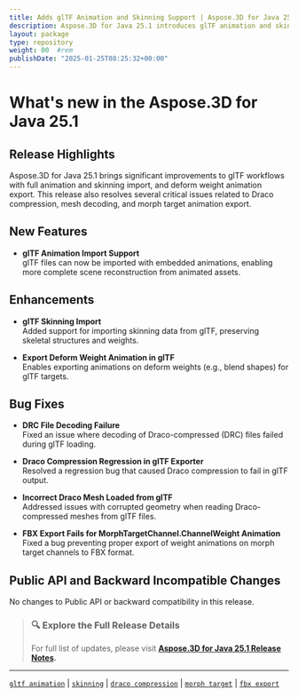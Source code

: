 ```yaml
---
title: Adds glTF Animation and Skinning Support | Aspose.3D for Java 25.1
description: Aspose.3D for Java 25.1 introduces glTF animation and skinning import, glTF deform weight export, and resolves key Draco compression and morph animation bugs.
layout: package
type: repository
weight: 00	#rem
publishDate: "2025-01-25T08:25:32+00:00"
---
```


# What's new in the Aspose.3D for Java 25.1

## Release Highlights

Aspose.3D for Java 25.1 brings significant improvements to glTF workflows with full animation and skinning import, and deform weight animation export. This release also resolves several critical issues related to Draco compression, mesh decoding, and morph target animation export.

## New Features

- **glTF Animation Import Support**  
  glTF files can now be imported with embedded animations, enabling more complete scene reconstruction from animated assets.

## Enhancements

- **glTF Skinning Import**  
  Added support for importing skinning data from glTF, preserving skeletal structures and weights.

- **Export Deform Weight Animation in glTF**  
  Enables exporting animations on deform weights (e.g., blend shapes) for glTF targets.

## Bug Fixes

- **DRC File Decoding Failure**  
  Fixed an issue where decoding of Draco-compressed (DRC) files failed during glTF loading.

- **Draco Compression Regression in glTF Exporter**  
  Resolved a regression bug that caused Draco compression to fail in glTF output.

- **Incorrect Draco Mesh Loaded from glTF**  
  Addressed issues with corrupted geometry when reading Draco-compressed meshes from glTF files.

- **FBX Export Fails for MorphTargetChannel.ChannelWeight Animation**  
  Fixed a bug preventing proper export of weight animations on morph target channels to FBX format.

## Public API and Backward Incompatible Changes

No changes to Public API or backward compatibility in this release.

> ### 🔍 Explore the Full Release Details
>
> For full list of updates, please visit **[Aspose.3D for Java 25.1 Release Notes](https://releases.aspose.com/3d/java/release-notes/2025/aspose-3d-for-java-25-1-release-notes/).**

---

[`gltf animation`](https://search.aspose.com/q/gltf-animation.html) | [`skinning`](https://search.aspose.com/q/skinning.html) | [`draco compression`](https://search.aspose.com/q/draco-compression.html) | [`morph target`](https://search.aspose.com/q/morph-target.html) | [`fbx export`](https://search.aspose.com/q/fbx-export.html)
